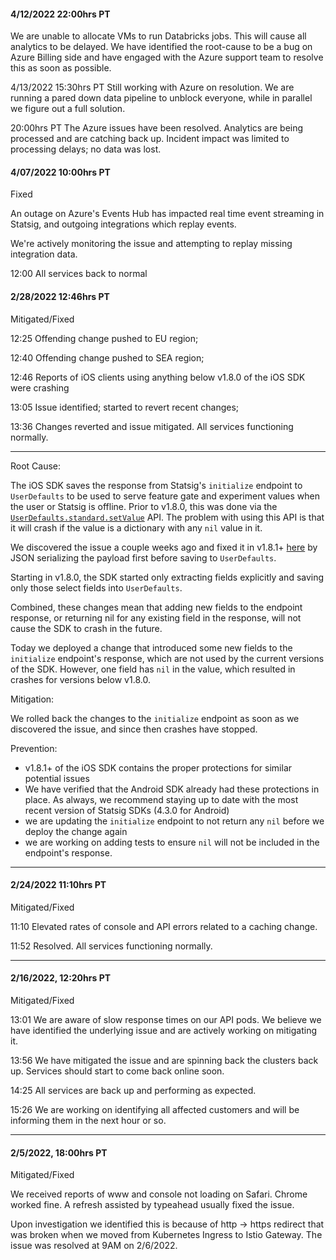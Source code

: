 #### 4/12/2022 22:00hrs PT

We are unable to allocate VMs to run Databricks jobs. This will cause all analytics to be delayed. We have identified the root-cause to be a bug on Azure Billing side and have engaged with the Azure support team to resolve this as soon as possible.

4/13/2022 15:30hrs PT Still working with Azure on resolution. We are running a pared down data pipeline to unblock everyone, while in parallel we figure out a full solution.

20:00hrs PT The Azure issues have been resolved. Analytics are being processed and are catching back up. Incident impact was limited to processing delays; no data was lost.

#### 4/07/2022 10:00hrs PT

Fixed

An outage on Azure's Events Hub has impacted real time event streaming in Statsig, and outgoing integrations which replay events.

We're actively monitoring the issue and attempting to replay missing integration data.

12:00 All services back to normal

#### 2/28/2022 12:46hrs PT

Mitigated/Fixed

12:25 Offending change pushed to EU region;

12:40 Offending change pushed to SEA region;

12:46 Reports of iOS clients using anything below v1.8.0 of the iOS SDK were crashing

13:05 Issue identified; started to revert recent changes;

13:36 Changes reverted and issue mitigated. All services functioning normally.

---

Root Cause:

The iOS SDK saves the response from Statsig's `initialize` endpoint to `UserDefaults` to be used to serve feature gate and experiment values when the user or Statsig is offline. Prior to v1.8.0, this was done via the [`UserDefaults.standard.setValue`](https://github.com/statsig-io/ios-sdk/blob/v1.7.3/Sources/Statsig/InternalStore.swift#L77) API. The problem with using this API is that it will crash if the value is a dictionary with any `nil` value in it.

We discovered the issue a couple weeks ago and fixed it in v1.8.1+ [here](https://github.com/statsig-io/ios-sdk/blob/v1.8.1/Sources/Statsig/InternalStore.swift#L95) by JSON serializing the payload first before saving to `UserDefaults`.

Starting in v1.8.0, the SDK started only extracting fields explicitly and saving only those select fields into `UserDefaults`.

Combined, these changes mean that adding new fields to the endpoint response, or returning nil for any existing field in the response, will not cause the SDK to crash in the future.  

Today we deployed a change that introduced some new fields to the `initialize` endpoint's response, which are not used by the current versions of the SDK. However, one field has `nil` in the value, which resulted in crashes for versions below v1.8.0.

Mitigation:

We rolled back the changes to the `initialize` endpoint as soon as we discovered the issue, and since then crashes have stopped.

Prevention:

- v1.8.1+ of the iOS SDK contains the proper protections for similar potential issues
- We have verified that the Android SDK already had these protections in place.  As always, we recommend staying up to date with the most recent version of Statsig SDKs (4.3.0 for Android)
- we are updating the `initialize` endpoint to not return any `nil` before we deploy the change again
- we are working on adding tests to ensure `nil` will not be included in the endpoint's response.

---

#### 2/24/2022 11:10hrs PT

Mitigated/Fixed

11:10 Elevated rates of console and API errors related to a caching change.

11:52 Resolved.  All services functioning normally.

---

#### 2/16/2022, 12:20hrs PT

Mitigated/Fixed

13:01
We are aware of slow response times on our API pods.  We believe we have identified the underlying issue and are actively working on mitigating it.

13:56
We have mitigated the issue and are spinning back the clusters back up.  Services should start to come back online soon.

14:25
All services are back up and performing as expected.  

15:26
We are working on identifying all affected customers and will be informing them in the next hour or so.

---

#### 2/5/2022, 18:00hrs PT

Mitigated/Fixed

We received reports of www and console not loading on Safari. Chrome worked fine. A refresh assisted by typeahead usually fixed the issue.

Upon investigation we identified this is because of http -> https redirect that was broken when we moved from Kubernetes Ingress to Istio Gateway. The issue was resolved at 9AM on 2/6/2022.
